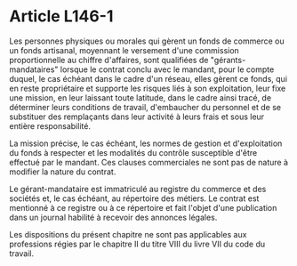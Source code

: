 # Article L146-1

Les personnes physiques ou morales qui gèrent un fonds de commerce ou un fonds artisanal, moyennant le versement d'une commission proportionnelle au chiffre d'affaires, sont qualifiées de "gérants-mandataires" lorsque le contrat conclu avec le mandant, pour le compte duquel, le cas échéant dans le cadre d'un réseau, elles gèrent ce fonds, qui en reste propriétaire et supporte les risques liés à son exploitation, leur fixe une mission, en leur laissant toute latitude, dans le cadre ainsi tracé, de déterminer leurs conditions de travail, d'embaucher du personnel et de se substituer des remplaçants dans leur activité à leurs frais et sous leur entière responsabilité.

La mission précise, le cas échéant, les normes de gestion et d'exploitation du fonds à respecter et les modalités du contrôle susceptible d'être effectué par le mandant. Ces clauses commerciales ne sont pas de nature à modifier la nature du contrat.

Le gérant-mandataire est immatriculé au registre du commerce et des sociétés et, le cas échéant, au répertoire des métiers. Le contrat est mentionné à ce registre ou à ce répertoire et fait l'objet d'une publication dans un journal habilité à recevoir des annonces légales.

Les dispositions du présent chapitre ne sont pas applicables aux professions régies par le chapitre II du titre VIII du livre VII du code du travail.
